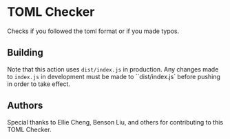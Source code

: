 # TOML Checker
Checks if you followed the toml format or if you made typos.

## Building
Note that this action uses `dist/index.js` in production. Any changes made to `index.js` in development must be made to ``dist/index.js` before pushing in order to take effect.

## Authors
Special thanks to Ellie Cheng, Benson Liu, and others for contributing to this TOML Checker.
